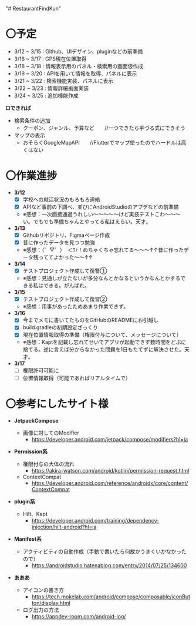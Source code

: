 "# RestaurantFindKun" 
  
# **〇予定**  
+ 3/12 ~ 3/15 : Github、UIデザイン、pluginなどの前準備  
+ 3/16 ~ 3/17 : GPS現在位置取得  
+ 3/18 ~ 3/18 : 情報表示用のパネル・検索用の画面仮作成  
+ 3/19 ~ 3/20 : APIを用いて情報を取得、パネルに表示  
+ 3/21 ~ 3/22 : 検索機能実装、パネルに表示  
+ 3/22 ~ 3/23 : 情報詳細画面実装  
+ 3/24 ~ 3/25 : 追加機能作成  
  
**□できれば**  
+ 検索条件の追加  
  - クーポン、ジャンル、予算など　　//一つできたら芋づる式にできそう  
+ マップの表示  
  - おそらくGoogleMapAPI　　//Flutterでマップ使ったのでハードルは高くはない  
  
# **〇作業進捗**  
+ **3/12**  
    - [x] 学校への就活状況のもろもろ連絡  
    - [x] APIなど事前の下調べ、並びにAndroidStudioのアプデなどの前準備  
    - ※感想：一次面接通過うれしい～～～～～けど実技テストこわ～～～い。でもでも準備ちゃんとやってる私はえらい。天才。  
+ **3/13**  
    - [x] Githubリポジトリ、Figmaページ作成  
    - [x] 昔に作ったデータを見つつ勉強  
    - ※感想：（゜▽゜）　＜ﾜｧ！めちゃくちゃ忘れてる～～～↑↑昔に作ったデータ残っててよかった～～↑↑  
+ **3/14**  
    - [x] テストプロジェクト作成して復讐①  
    - ※感想：見通しが立たないが多分なんとかなるというかなんとかするできる私はできる。がんばれ。  
+ **3/15**  
    - [x] テストプロジェクト作成して復習②  
    - ※感想：用事があったためあまり作業できず。  
+ **3/16**  
    - [x] 今までメモに書いてたものをGitHubのREADMEにお引越し  
    - [x] build.gradleの初期設定ざっくり  
    - [x] 現在位置情報取得の準備（権限付与について、メッセージについて）  
    - ※感想：Kaptを記載し忘れてせいでアプリが起動できず数時間をどぶに捨てる。逆に言えば分からなかった問題を1日もたてずに解決させた。天才。  
+ **3/17**  
    - [ ] 権限許可可能に  
    - [ ] 位置情報取得（可能であればリアルタイムで）  
  
# **〇参考にしたサイト様**  
  + **JetpackCompose**  
    - 画像に対してのModifier  
      - https://developer.android.com/jetpack/compose/modifiers?hl=ja  

  + **Permission系**  
    - 権限付与の大体の流れ  
      - https://akira-watson.com/android/kotlin/permission-request.html  
    - ContextCompat  
      - https://developer.android.com/reference/androidx/core/content/ContextCompat  

  + **plugin系**  
    - Hilt、Kapt  
      - https://developer.android.com/training/dependency-injection/hilt-android?hl=ja  

  + **Manifest系**  
    - アクティビティの自動作成（手動で書いたら何故かうまくいかなかったので）  
      - https://androidstudio.hatenablog.com/entry/2014/07/25/134600  
  
  + **あああ**  
    - アイコンの書き方
      - https://tech.mokelab.com/android/compose/composable/iconButton/display.html
    - ログ出力の方法  
      - https://appdev-room.com/android-log/  
